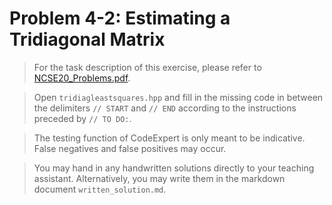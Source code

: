 # Problem 4-2: Estimating a Tridiagonal Matrix

> For the task description of this exercise, please refer to [NCSE20_Problems.pdf](
https://www.sam.math.ethz.ch/~grsam/NCSE20/HOMEWORK/NCSE20_Problems.pdf). 

> Open `tridiagleastsquares.hpp` and fill in the missing code in between the delimiters `// START` and `// END` according to the instructions preceded by `// TO DO:`.

> The testing function of CodeExpert is only meant to be indicative. False negatives and false positives may occur.

> You may hand in any handwritten solutions directly to your teaching assistant. Alternatively, you may write them in the markdown document `written_solution.md`.
